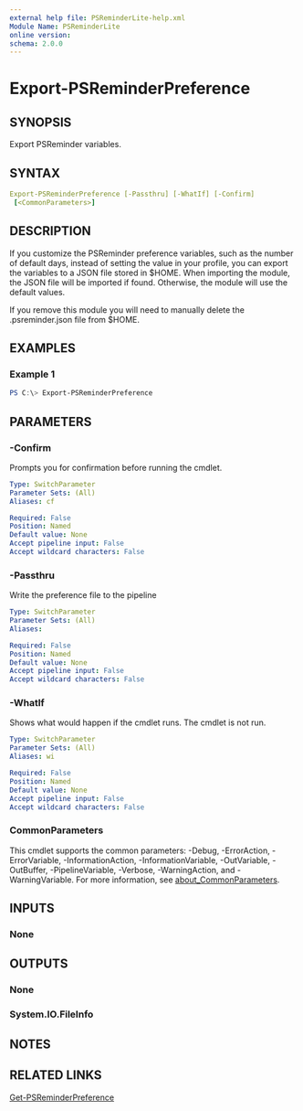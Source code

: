 ```yaml
---
external help file: PSReminderLite-help.xml
Module Name: PSReminderLite
online version:
schema: 2.0.0
---
```


# Export-PSReminderPreference

## SYNOPSIS

Export PSReminder variables.

## SYNTAX

```yaml
Export-PSReminderPreference [-Passthru] [-WhatIf] [-Confirm]
 [<CommonParameters>]
```

## DESCRIPTION

If you customize the PSReminder preference variables, such as the number of default days, instead of setting the value in your profile, you can export the variables to a JSON file stored in $HOME. When importing the module, the JSON file will be imported if found. Otherwise, the module will use the default values.

If you remove this module you will need to manually delete the .psreminder.json file from $HOME.

## EXAMPLES

### Example 1

```powershell
PS C:\> Export-PSReminderPreference
```

## PARAMETERS

### -Confirm

Prompts you for confirmation before running the cmdlet.

```yaml
Type: SwitchParameter
Parameter Sets: (All)
Aliases: cf

Required: False
Position: Named
Default value: None
Accept pipeline input: False
Accept wildcard characters: False
```

### -Passthru

Write the preference file to the pipeline

```yaml
Type: SwitchParameter
Parameter Sets: (All)
Aliases:

Required: False
Position: Named
Default value: None
Accept pipeline input: False
Accept wildcard characters: False
```

### -WhatIf

Shows what would happen if the cmdlet runs.
The cmdlet is not run.

```yaml
Type: SwitchParameter
Parameter Sets: (All)
Aliases: wi

Required: False
Position: Named
Default value: None
Accept pipeline input: False
Accept wildcard characters: False
```

### CommonParameters

This cmdlet supports the common parameters: -Debug, -ErrorAction, -ErrorVariable, -InformationAction, -InformationVariable, -OutVariable, -OutBuffer, -PipelineVariable, -Verbose, -WarningAction, and -WarningVariable. For more information, see [about_CommonParameters](http://go.microsoft.com/fwlink/?LinkID=113216).

## INPUTS

### None

## OUTPUTS

### None

### System.IO.FileInfo

## NOTES

## RELATED LINKS

[Get-PSReminderPreference](Get-PSReminderPreference.md)
